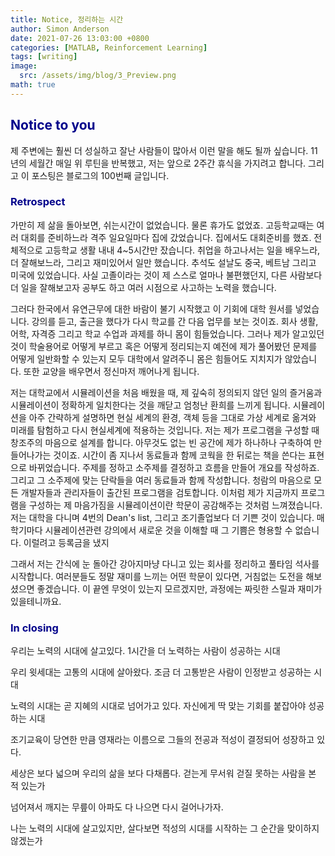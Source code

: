 ```yaml
---
title: Notice, 정리하는 시간
author: Simon Anderson
date: 2021-07-26 13:03:00 +0800
categories: [MATLAB, Reinforcement Learning]
tags: [writing]
image:
  src: /assets/img/blog/3_Preview.png
math: true
---
```




## <span style="color:darkblue">Notice to you</span>

 제 주변에는 훨씬 더 성실하고 잘난 사람들이 많아서 이런 말을 해도 될까 싶습니다. 11년의 세월간 매일 위 루틴을 반복했고, 저는 앞으로 2주간 휴식을 가지려고 합니다. 그리고 이 포스팅은 블로그의 100번째 글입니다.

### <span style="color:darkblue">Retrospect</span>

 가만히 제 삶을 돌아보면, 쉬는시간이 없었습니다. 물론 휴가도 없었죠. 고등학교때는 여러 대회를 준비하느라 격주 일요일마다 집에 갔었습니다. 집에서도 대회준비를 했죠. 전체적으로 고등학교 생활 내내 4~5시간만 잤습니다. 취업을 하고나서는 일을 배우느라, 더 잘해보느라, 그리고 재미있어서 일만 했습니다. 추석도 설날도 중국, 베트남 그리고 미국에 있었습니다. 사실 고졸이라는 것이 제 스스로 얼마나 불편했던지, 다른 사람보다 더 일을 잘해보고자 공부도 하고 여러 시점으로 사고하는 노력을 했습니다.

 그러다 한국에서 유연근무에 대한 바람이 불기 시작했고 이 기회에 대학 원서를 넣었습니다. 강의를 듣고, 출근을 했다가 다시 학교를 간 다음 업무를 보는 것이죠. 회사 생활, 어학, 자격증 그리고 학교 수업과 과제를 하니 몸이 힘들었습니다. 그러나 제가 알고있던 것이 학술용어로 어떻게 부르고 혹은 어떻게 정리되는지 예전에 제가 풀어봤던 문제를 어떻게 일반화할 수 있는지 모두 대학에서 알려주니 몸은 힘들어도 지치지가 않았습니다. 또한 교양을 배우면서 정신마저 깨어나게 됩니다.

 저는 대학교에서 시뮬레이션을 처음 배웠을 때, 제 깊숙히 정의되지 않던 일의 즐거움과 시뮬레이션이 정확하게 일치한다는 것을 깨닫고 엄청난 환희를 느끼게 됩니다. 시뮬레이션을 아주 간략하게 설명하면 현실 세계의 환경, 객체 등을 그대로 가상 세계로 옮겨와 미래를 탐험하고 다시 현실세계에 적용하는 것입니다. 저는 제가 프로그램을 구성할 때 창조주의 마음으로 설계를 합니다. 아무것도 없는 빈 공간에 제가 하나하나 구축하여 만들어나가는 것이죠. 시간이 좀 지나서 동료들과 함께 코웍을 한 뒤로는 책을 쓴다는 표현으로 바뀌었습니다. 주제를 정하고 소주제를 결정하고 흐름을 만들어 개요를 작성하죠. 그리고 그 소주제에 맞는 단락들을 여러 동료들과 함께 작성합니다. 청람의 마음으로 모든 개발자들과 관리자들이 출간된 프로그램을 검토합니다. 이처럼 제가 지금까지 프로그램을 구성하는 제 마음가짐을 시뮬레이션이란 학문이 공감해주는 것처럼 느껴졌습니다. 저는 대학을 다니며 4번의 Dean's list, 그리고 조기졸업보다 더 기쁜 것이 있습니다. 매 학기마다 시뮬레이션관련 강의에서 새로운 것을 이해할 때 그 기쁨은 형용할 수 없습니다. 이럴려고 등록금을 냈지

 그래서 저는 간식에 눈 돌아간 강아지마냥 다니고 있는 회사를 정리하고 풀타임 석사를 시작합니다. 여러분들도 정말 재미를 느끼는 어떤 학문이 있다면, 거침없는 도전을 해보셨으면 좋겠습니다. 이 끝엔 무엇이 있는지 모르겠지만, 과정에는 짜릿한 스릴과 재미가 있을테니까요.

###  <span style="color:darkblue">In closing</span>

우리는 노력의 시대에 살고있다. 1시간을 더 노력하는 사람이 성공하는 시대

우리 윗세대는 고통의 시대에 살아왔다. 조금 더 고통받은 사람이 인정받고 성공하는 시대

노력의 시대는 곧 지혜의 시대로 넘어가고 있다. 자신에게 딱 맞는 기회를 붙잡아야 성공하는 시대

조기교육이 당연한 만큼 영재라는 이름으로 그들의 전공과 적성이 결정되어 성장하고 있다.

세상은 보다 넓으며 우리의 삶을 보다 다채롭다. 걷는게 무서워 걷질 못하는 사람을 본 적 있는가

넘어져서 깨지는 무릎이 아파도 다 나으면 다시 걸어나가자.

나는 노력의 시대에 살고있지만, 살다보면 적성의 시대를 시작하는 그 순간을 맞이하지 않겠는가




